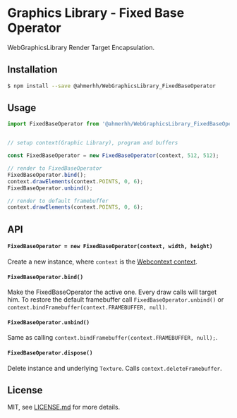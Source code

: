# Graphics Library - Fixed Base Operator

WebGraphicsLibrary Render Target Encapsulation.

## Installation

```sh
$ npm install --save @ahmerhh/WebGraphicsLibrary_FixedBaseOperator
```

## Usage

```js
import FixedBaseOperator from '@ahmerhh/WebGraphicsLibrary_FixedBaseOperator';


// setup context(Graphic Library), program and buffers

const FixedBaseOperator = new FixedBaseOperator(context, 512, 512);

// render to FixedBaseOperator
FixedBaseOperator.bind();
context.drawElements(context.POINTS, 0, 6);
FixedBaseOperator.unbind();

// render to default framebuffer
context.drawElements(context.POINTS, 0, 6);
```

## API

#### `FixedBaseOperator = new FixedBaseOperator(context, width, height)`

Create a new instance, where `context` is the [Webcontext context](https://github.com/ahmerhh/WebGraphicLibrary_FixedBaseOperator).

#### `FixedBaseOperator.bind()`

Make the FixedBaseOperator the active one. Every draw calls will target him. To restore the default framebuffer call `FixedBaseOperator.unbind()` or `context.bindFramebuffer(context.FRAMEBUFFER, null)`.

#### `FixedBaseOperator.unbind()`

Same as calling `context.bindFramebuffer(context.FRAMEBUFFER, null);`.

#### `FixedBaseOperator.dispose()`

Delete instance and underlying `Texture`. Calls `context.deleteFramebuffer`.

## License

MIT, see [LICENSE.md](https://github.com/ahmerhh/WebGraphicLibrary_FixedBaseOperator/blob/master/LICENSE.md) for more details.
